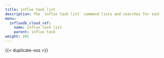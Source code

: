 ```yaml
---
title: influx task list
description: The `influx task list` command lists and searches for tasks in InfluxDB.
menu:
  influxdb_cloud_ref:
    name: influx task list
    parent: influx task
weight: 201
---
```


{{< duplicate-oss >}}
